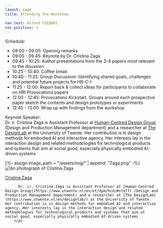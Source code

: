 ```yaml
---
layout: page
title: Attending the Workshop

nav_text: Attend CUI@HRI
nav_position: 3
---
```





Schedule:<br>
<ul>
<li>09:00 - 09:05: Opening remarks</li>
<li>09:05 - 09:45: Keynote by Dr. Cristina Zaga</li>
<li>09:45 - 10:25: Author presentations from the 3-4 papers most relevant to the disussion</li>
<li>10:25 - 10:40: Coffee break</li>
<li>10:40 - 11:25: Group Discussion: Identifying shared goals, challenges and potential future projects for HR-C-I</li>
<li>11:25 - 12:00: Report back & collect ideas for participants to collaborate on HRI Provocations papers</li>
<li>12:00 - 12:45: Provocations Kickstart. Groups around each prospective paper sketch the contents and design prototypes or experiments</li>
<li>12:45 - 13:00: Wrap up with findings from the workshop</li>
</ul>

Keynote Speaker:<br>
 Dr. ir. Cristina Zaga is Assistant Professor at [Human-Centred Design Group](https://www.utwente.nl/en/et/dpm/hcd/#staff) (Design and Production Management department) and a researcher at [The DesignLab](https://www.utwente.nl/en/designlab/) at the University of Twente. Her contribution is in design methods for embodied AI and interactive agency. Her interests lay in the interaction design and related methodologies for technological products and systems that aim at social good, especially physically embodied AI-driven systems


 <div class="d-flex my-5">
  <div class="flex-shrink-0">
		{%- assign image_path = "/assets/img/" | append: "Zaga.png" -%}
    <img src="{{ "/assets/img/" | relative_url }}" alt="An photograph of Cristina Zaga" title="Cristina Zaga" class="organiser-image rounded">
  </div>
  <div class="flex-grow-1 ms-md-5 ms-3">
    <p>
    			<a href="https://www.cristinazaga.xyz/" title="Visit Cristina Zaga's website">Cristina Zaga</a>

          Dr. ir. Cristina Zaga is Assistant Professor at [Human-Centred Design Group](https://www.utwente.nl/en/et/dpm/hcd/#staff) (Design and Production Management department) and a researcher at [The DesignLab](https://www.utwente.nl/en/designlab/) at the University of Twente. Her contribution is in design methods for embodied AI and interactive agency. Her interests lay in the interaction design and related methodologies for technological products and systems that aim at social good, especially physically embodied AI-driven systems
		</p>
  </div>
</div>

<!-- <table>
  <tr>
    <th>Themes</th>
    <th>Author(s)</th>
    <th>Title</th>
  </tr>
  {% for entry in site.data.papers %}
  <tr>
    <td>{{ entry.theme}}</td>
    <td></td>
    <td></td>
  </tr>
  {% for paper in entry.papers %}
  <tr>
    <td></td>
    <td>{{paper.authors}}</td>
    <td><a href="{{ paper.pdf | absolute_url }}" title="View the PDF of {{ paper.title }}">{{ paper.title }}</a></td>
  </tr>
   {% endfor %}

{% endfor %}
</table>
-->